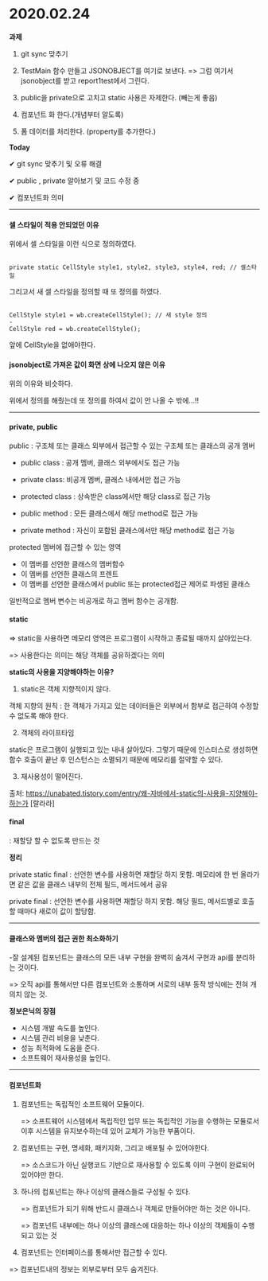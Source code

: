 # 2020.02.24

**과제**

1.  git sync 맞추기

2.  TestMain 함수 만들고 JSONOBJECT를 여기로 보낸다.
    => 그럼 여기서 jsonobject를 받고 report1test에서 그린다.

3.  public을 private으로 고치고 static 사용은 자제한다. (빼는게 좋음)

4.  컴포넌트 화 한다.(개념부터 알도록)

5.  폼 데이터를 처리한다. (property를 추가한다.)

**Today**

&#10004; git sync 맞추기 및 오류 해결

&#10004; public , private 알아보기 및 코드 수정 중

&#10004; 컴포넌트화 의미

---

#### 셀 스타일이 적용 안되었던 이유

위에서 셀 스타일을 이런 식으로 정의하였다.

```

private static CellStyle style1, style2, style3, style4, red; // 셀스타일

```

그리고서 새 셀 스타일을 정의할 때 또 정의를 하였다.

```

CellStyle style1 = wb.createCellStyle(); // 새 style 정의
-
CellStyle red = wb.createCellStyle();

```

앞에 CellStyle을 없애야한다.

#### jsonobject로 가져온 값이 화면 상에 나오지 않은 이유

위의 이유와 비슷하다.

위에서 정의를 해줬는데 또 정의를 하여서 값이 안 나올 수 밖에...!!

---

#### private, public

public : 구조체 또는 클래스 외부에서 접근할 수 있는 구조체 또는 클래스의 공개 멤버

- public class : 공개 멤버, 클래스 외부에서도 접근 가능
- private class: 비공개 멤버, 클래스 내에서만 접근 가능
- protected class : 상속받은 class에서만 해당 class로 접근 가능

- public method : 모든 클래스에서 해당 method로 접근 가능
- private method : 자신이 포함된 클래스에서만 해당 method로 접근 가능

protected 멤버에 접근할 수 있는 영역

- 이 멤버를 선언한 클래스의 멤버함수
- 이 멤버를 선언한 클래스의 프렌트
- 이 멤버를 선언한 클래스에서 public 또는 protected접근 제어로 파생된 클래스

일반적으로 멤버 변수는 비공개로 하고 멤버 함수는 공개함.

#### static

=> static을 사용하면 메모리 영역은 프로그램이 시작하고 종료될 때까지 살아있는다.

=> 사용한다는 의미는 해당 객체를 공유하겠다는 의미

**static의 사용을 지양해야하는 이유?**

1. static은 객체 지향적이지 않다.

객체 지향의 원칙 : 한 객체가 가지고 있는 데이터들은 외부에서 함부로 접근하여 수정할 수 없도록 해야 한다.

2. 객체의 라이프타임

static은 프로그램이 실행되고 있는 내내 살아있다. 그렇기 때문에 인스터스로 생성하면 함수 호출이 끝난 후 인스턴스는 소멸되기 때문에 메모리를 절약할 수 있다.

3. 재사용성이 떨어진다.

출처: https://unabated.tistory.com/entry/왜-자바에서-static의-사용을-지양해야-하는가 [랄라라]

#### final

: 재할당 할 수 없도록 만드는 것

**정리**

private static final : 선언한 변수를 사용하면 재할당 하지 못함. 메모리에 한 번 올라가면 같은 값을 클래스 내부의 전체 필드, 메서드에서 공유

private final : 선언한 변수를 사용하면 재할당 하지 못함. 해당 필드, 메서드별로 호출할 때마다 새로이 값이 할당함.

---

#### 클래스와 멤버의 접근 권한 최소화하기

-잘 설계된 컴포넌트는 클래스의 모든 내부 구현을 완벽히 숨겨서 구현과 api를 분리하는 것이다.

=> 오직 api를 통해서만 다른 컴포넌트와 소통하며 서로의 내부 동작 방식에는 전혀 개의치 않는 것.

**정보은닉의 장점**

- 시스템 개발 속도를 높인다.
- 시스템 관리 비용을 낮춘다.
- 성능 최적화에 도움을 준다.
- 소프트웨어 재사용성을 높인다.

---

#### 컴포넌트화

1. 컴포넌트는 독립적인 소프트웨어 모듈이다.

   => 소프트웨어 시스템에서 독립적인 업무 또는 독립적인 기능을 수행하는 모듈로서 이후 시스템을 유지보수하는데 있어 교체가 가능한 부품이다.

2. 컴포넌트는 구현, 명세화, 패키지화, 그리고 배포될 수 있어야한다.

   => 소스코드가 아닌 실행코드 기반으로 재사용할 수 있도록 이미 구현이 완료되어 있어야만 한다.

3. 하나의 컴포넌트는 하나 이상의 클래스들로 구성될 수 있다.

   => 컴포넌트가 되기 위해 반드시 클래스나 객체로 만들어야만 하는 것은 아니다.

   => 컴포넌트 내부에는 하나 이상의 클래스에 대응하는 하나 이상의 객체들이 수행되고 있는 것

4. 컴포넌트는 인터페이스를 통해서만 접근할 수 있다.

=> 컴포넌트내의 정보는 외부로부터 모두 숨겨진다.
